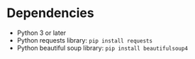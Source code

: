 # Dependencies
 - Python 3 or later
 - Python requests library: `pip install requests`
 - Python beautiful soup library: `pip install beautifulsoup4`

